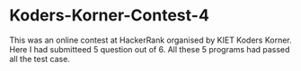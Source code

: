 # Koders-Korner-Contest-4
This was an online contest at HackerRank organised by KIET Koders Korner.
Here I had submitteed 5 question out of 6.
All these 5 programs had passed all the test case.
